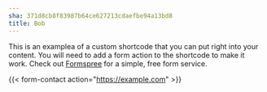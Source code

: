 ```yaml
---
sha: 371d8cb8f83987b64ce627213cdaefbe94a13bd8
title: Bob
---
```

This is an examplea of a custom shortcode that you can put right into your content. You will need to add a form action to the shortcode to make it work. Check out [Formspree](https://formspree.io/) for a simple, free form service.

{{< form-contact action="<https://example.com>" >}}
